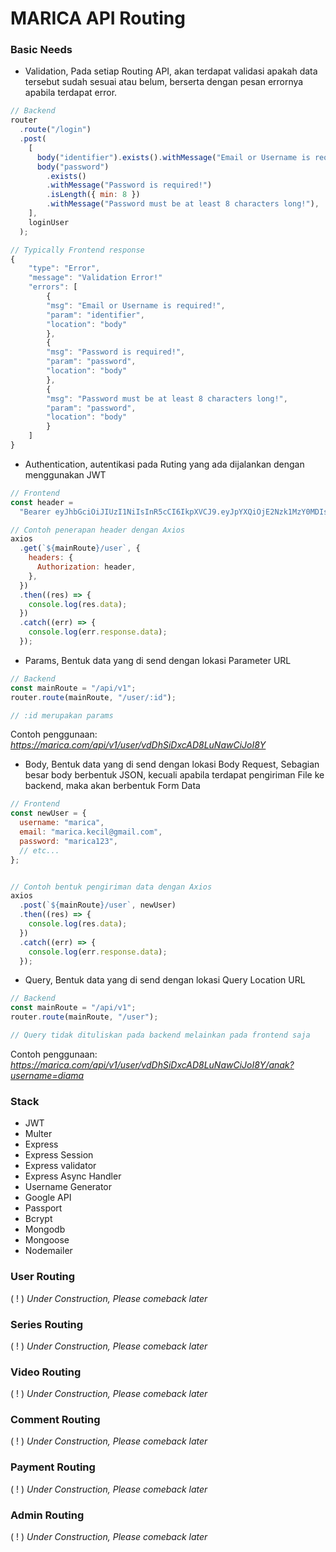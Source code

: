 # MARICA API Routing

### Basic Needs

- Validation, Pada setiap Routing API, akan terdapat validasi apakah data tersebut sudah sesuai atau belum, berserta dengan pesan errornya apabila terdapat error.

```javascript
// Backend
router
  .route("/login")
  .post(
    [
      body("identifier").exists().withMessage("Email or Username is required!"),
      body("password")
        .exists()
        .withMessage("Password is required!")
        .isLength({ min: 8 })
        .withMessage("Password must be at least 8 characters long!"),
    ],
    loginUser
  );

// Typically Frontend response
{
    "type": "Error",
    "message": "Validation Error!"
    "errors": [
        {
        "msg": "Email or Username is required!",
        "param": "identifier",
        "location": "body"
        },
        {
        "msg": "Password is required!",
        "param": "password",
        "location": "body"
        },
        {
        "msg": "Password must be at least 8 characters long!",
        "param": "password",
        "location": "body"
        }
    ]
}
```

- Authentication, autentikasi pada Ruting yang ada dijalankan dengan menggunakan JWT

```javascript
// Frontend
const header =
  "Bearer eyJhbGciOiJIUzI1NiIsInR5cCI6IkpXVCJ9.eyJpYXQiOjE2Nzk1MzY0MDIsImV4cCI6MTY4MDE0MTIwMn0.oPipUbB3pm898kD3kDnvdDhSiDxcAD8LuNawCiJoI8Y";

// Contoh penerapan header dengan Axios
axios
  .get(`${mainRoute}/user`, {
    headers: {
      Authorization: header,
    },
  })
  .then((res) => {
    console.log(res.data);
  })
  .catch((err) => {
    console.log(err.response.data);
  });

```

- Params, Bentuk data yang di send dengan lokasi Parameter URL

```javascript
// Backend
const mainRoute = "/api/v1";
router.route(mainRoute, "/user/:id");

// :id merupakan params
```

Contoh penggunaan:
_https://marica.com/api/v1/user/vdDhSiDxcAD8LuNawCiJoI8Y_

- Body, Bentuk data yang di send dengan lokasi Body Request, Sebagian besar body berbentuk JSON, kecuali apabila terdapat pengiriman File ke backend, maka akan berbentuk Form Data

```javascript
// Frontend
const newUser = {
  username: "marica",
  email: "marica.kecil@gmail.com",
  password: "marica123",
  // etc...
};


// Contoh bentuk pengiriman data dengan Axios
axios
  .post(`${mainRoute}/user`, newUser)
  .then((res) => {
    console.log(res.data);
  })
  .catch((err) => {
    console.log(err.response.data);
  });
```

- Query, Bentuk data yang di send dengan lokasi Query Location URL

```javascript
// Backend
const mainRoute = "/api/v1";
router.route(mainRoute, "/user");

// Query tidak dituliskan pada backend melainkan pada frontend saja
```

Contoh penggunaan:
_https://marica.com/api/v1/user/vdDhSiDxcAD8LuNawCiJoI8Y/anak?username=diama_

### Stack

- JWT
- Multer
- Express
- Express Session
- Express validator
- Express Async Handler
- Username Generator
- Google API
- Passport
- Bcrypt
- Mongodb
- Mongoose
- Nodemailer

### User Routing

( ! ) _Under Construction, Please comeback later_

### Series Routing

( ! ) _Under Construction, Please comeback later_

### Video Routing

( ! ) _Under Construction, Please comeback later_

### Comment Routing

( ! ) _Under Construction, Please comeback later_

### Payment Routing

( ! ) _Under Construction, Please comeback later_

### Admin Routing

( ! ) _Under Construction, Please comeback later_

